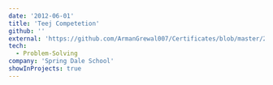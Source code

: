 ```yaml
---
date: '2012-06-01'
title: 'Teej Competetion'
github: ''
external: 'https://github.com/ArmanGrewal007/Certificates/blob/master/2012_06_01_Teej.pdf'
tech:
  - Problem-Solving
company: 'Spring Dale School'
showInProjects: true
---
```



